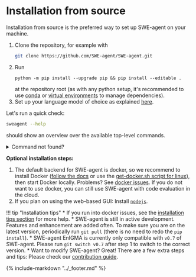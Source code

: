 # Installation from source

Installation from source is the preferred way to set up SWE-agent on your machine.

1. Clone the repository, for example with
    ```bash
    git clone https://github.com/SWE-agent/SWE-agent.git
    ```
2. Run
    ```
    python -m pip install --upgrade pip && pip install --editable .
    ```
    at the repository root (as with any python setup, it's recommended to use [conda][] or [virtual environments][] to manage dependencies).
3. Set up your language model of choice as explained [here](keys.md).

Let's run a quick check:

```bash
sweagent --help
```

should show an overview over the available top-level commands.

<details>
<summary>Command not found?</summary>

You might also try `python -m sweagent`. If this also doesn't work,
please check with `which python` that you're using the same `python` as
when you installed SWE-agent.
</details>

**Optional installation steps:**

1. The default backend for SWE-agent is docker, so we recommend to install Docker
   ([follow the docs](https://github.com/docker/docker-install) or use the [get-docker.sh script for linux](https://github.com/docker/docker-install)),
   then start Docker locally. Problems? See [docker issues](tips.md#docker).
   If you do not want to use docker, you can still use SWE-agent with code evaluation in the cloud.
2. If you plan on using the web-based GUI: Install [`nodejs`][nodejs-install].

[nodejs-install]: https://docs.npmjs.com/downloading-and-installing-node-js-and-npm

!!! tip "Installation tips"
    * If you run into docker issues, see the [installation tips section](tips.md) for more help.
    * SWE-agent is still in active development. Features and enhancement are added often.
    To make sure you are on the latest version, periodically run `git pull`
    (there is no need to redo the `pip install`).
    * SWE-agent EnIGMA is currently only compatible with `v0.7` of SWE-agent. Please run `git switch v0.7` after step 1 to switch to the correct version.
    * Want to modify SWE-agent? Great! There are a few extra steps and tips:
    Please check our [contribution guide](../dev/contribute.md).

[conda]: https://docs.conda.io/en/latest/
[virtual environments]: https://realpython.com/python-virtual-environments-a-primer/

{% include-markdown "../_footer.md" %}
